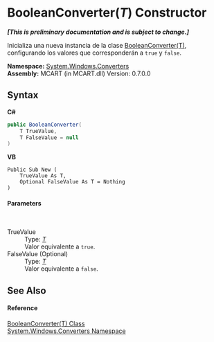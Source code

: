 # BooleanConverter(*T*) Constructor 
 _**\[This is preliminary documentation and is subject to change.\]**_

Inicializa una nueva instancia de la clase <a href="00211c0d-23e8-99e8-5c90-a5c50ce2e354">BooleanConverter(T)</a>, configurando los valores que corresponderán a `true` y `false`.

**Namespace:**&nbsp;<a href="209509be-498c-78bd-c9c1-8c3bc31f7d1f">System.Windows.Converters</a><br />**Assembly:**&nbsp;MCART (in MCART.dll) Version: 0.7.0.0

## Syntax

**C#**<br />
``` C#
public BooleanConverter(
	T TrueValue,
	T FalseValue = null
)
```

**VB**<br />
``` VB
Public Sub New ( 
	TrueValue As T,
	Optional FalseValue As T = Nothing
)
```


#### Parameters
&nbsp;<dl><dt>TrueValue</dt><dd>Type: <a href="00211c0d-23e8-99e8-5c90-a5c50ce2e354">*T*</a><br />Valor equivalente a `true`.</dd><dt>FalseValue (Optional)</dt><dd>Type: <a href="00211c0d-23e8-99e8-5c90-a5c50ce2e354">*T*</a><br />Valor equivalente a `false`.</dd></dl>

## See Also


#### Reference
<a href="00211c0d-23e8-99e8-5c90-a5c50ce2e354">BooleanConverter(T) Class</a><br /><a href="209509be-498c-78bd-c9c1-8c3bc31f7d1f">System.Windows.Converters Namespace</a><br />